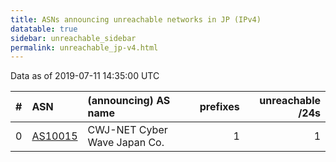 ```yaml
---
title: ASNs announcing unreachable networks in JP (IPv4)
datatable: true
sidebar: unreachable_sidebar
permalink: unreachable_jp-v4.html
---
```


Data as of 2019-07-11 14:35:00 UTC


<div class="datatable-begin"></div>

|   # | ASN                                    | (announcing) AS name         |   prefixes |   unreachable /24s |
|----:|:---------------------------------------|:-----------------------------|-----------:|-------------------:|
|   0 | [AS10015](unreachable_AS10015-v4.html) | CWJ-NET Cyber Wave Japan Co. |          1 |                  1 |

<div class="datatable-end"></div>